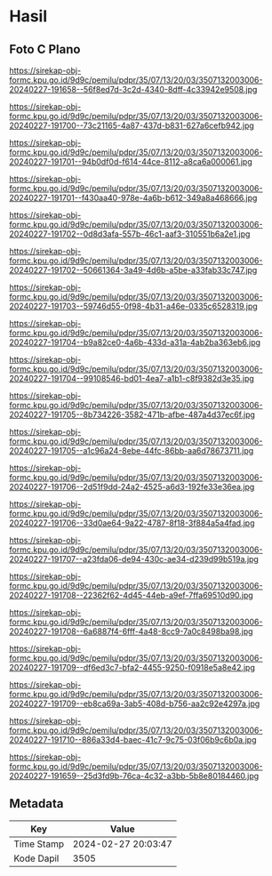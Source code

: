 # Hasil

## Foto C Plano

https://sirekap-obj-formc.kpu.go.id/9d9c/pemilu/pdpr/35/07/13/20/03/3507132003006-20240227-191658--56f8ed7d-3c2d-4340-8dff-4c33942e9508.jpg

https://sirekap-obj-formc.kpu.go.id/9d9c/pemilu/pdpr/35/07/13/20/03/3507132003006-20240227-191700--73c21165-4a87-437d-b831-627a6cefb942.jpg

https://sirekap-obj-formc.kpu.go.id/9d9c/pemilu/pdpr/35/07/13/20/03/3507132003006-20240227-191701--94b0df0d-f614-44ce-8112-a8ca6a000061.jpg

https://sirekap-obj-formc.kpu.go.id/9d9c/pemilu/pdpr/35/07/13/20/03/3507132003006-20240227-191701--f430aa40-978e-4a6b-b612-349a8a468666.jpg

https://sirekap-obj-formc.kpu.go.id/9d9c/pemilu/pdpr/35/07/13/20/03/3507132003006-20240227-191702--0d8d3afa-557b-46c1-aaf3-310551b6a2e1.jpg

https://sirekap-obj-formc.kpu.go.id/9d9c/pemilu/pdpr/35/07/13/20/03/3507132003006-20240227-191702--50661364-3a49-4d6b-a5be-a33fab33c747.jpg

https://sirekap-obj-formc.kpu.go.id/9d9c/pemilu/pdpr/35/07/13/20/03/3507132003006-20240227-191703--59746d55-0f98-4b31-a46e-0335c6528319.jpg

https://sirekap-obj-formc.kpu.go.id/9d9c/pemilu/pdpr/35/07/13/20/03/3507132003006-20240227-191704--b9a82ce0-4a6b-433d-a31a-4ab2ba363eb6.jpg

https://sirekap-obj-formc.kpu.go.id/9d9c/pemilu/pdpr/35/07/13/20/03/3507132003006-20240227-191704--99108546-bd01-4ea7-a1b1-c8f9382d3e35.jpg

https://sirekap-obj-formc.kpu.go.id/9d9c/pemilu/pdpr/35/07/13/20/03/3507132003006-20240227-191705--8b734226-3582-471b-afbe-487a4d37ec6f.jpg

https://sirekap-obj-formc.kpu.go.id/9d9c/pemilu/pdpr/35/07/13/20/03/3507132003006-20240227-191705--a1c96a24-8ebe-44fc-86bb-aa6d78673711.jpg

https://sirekap-obj-formc.kpu.go.id/9d9c/pemilu/pdpr/35/07/13/20/03/3507132003006-20240227-191706--2d51f9dd-24a2-4525-a6d3-192fe33e36ea.jpg

https://sirekap-obj-formc.kpu.go.id/9d9c/pemilu/pdpr/35/07/13/20/03/3507132003006-20240227-191706--33d0ae64-9a22-4787-8f18-3f884a5a4fad.jpg

https://sirekap-obj-formc.kpu.go.id/9d9c/pemilu/pdpr/35/07/13/20/03/3507132003006-20240227-191707--a23fda06-de94-430c-ae34-d239d99b519a.jpg

https://sirekap-obj-formc.kpu.go.id/9d9c/pemilu/pdpr/35/07/13/20/03/3507132003006-20240227-191708--22362f62-4d45-44eb-a9ef-7ffa69510d90.jpg

https://sirekap-obj-formc.kpu.go.id/9d9c/pemilu/pdpr/35/07/13/20/03/3507132003006-20240227-191708--6a6887f4-6fff-4a48-8cc9-7a0c8498ba98.jpg

https://sirekap-obj-formc.kpu.go.id/9d9c/pemilu/pdpr/35/07/13/20/03/3507132003006-20240227-191709--df6ed3c7-bfa2-4455-9250-f0918e5a8e42.jpg

https://sirekap-obj-formc.kpu.go.id/9d9c/pemilu/pdpr/35/07/13/20/03/3507132003006-20240227-191709--eb8ca69a-3ab5-408d-b756-aa2c92e4297a.jpg

https://sirekap-obj-formc.kpu.go.id/9d9c/pemilu/pdpr/35/07/13/20/03/3507132003006-20240227-191710--886a33d4-baec-41c7-9c75-03f06b9c6b0a.jpg

https://sirekap-obj-formc.kpu.go.id/9d9c/pemilu/pdpr/35/07/13/20/03/3507132003006-20240227-191659--25d3fd9b-76ca-4c32-a3bb-5b8e80184460.jpg


## Metadata

| Key        | Value               |
| ---------- | ------------------- |
| Time Stamp | 2024-02-27 20:03:47 |
| Kode Dapil | 3505                |



